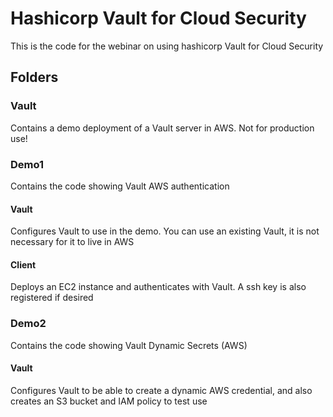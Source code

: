 # Hashicorp Vault for Cloud Security

This is the code for the webinar on using hashicorp Vault for Cloud Security

## Folders

### Vault
Contains a demo deployment of a Vault server in AWS. Not for production use!

### Demo1
Contains the code showing Vault AWS authentication
#### Vault
Configures Vault to use in the demo. You can use an existing Vault, it is not necessary for it to live in AWS
#### Client
Deploys an EC2 instance and authenticates with Vault. A ssh key is also registered if desired

### Demo2
Contains the code showing Vault Dynamic Secrets (AWS)
#### Vault
Configures Vault to be able to create a dynamic AWS credential, and also creates an S3 bucket and IAM policy to test use